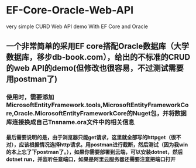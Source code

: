 # EF-Core-Oracle-Web-API
very simple CURD Web API demo With EF Core and Oracle

## 一个非常简单的采用EF core搭配Oracle数据库（大学数据库，移步db-book.com），给出的不标准的CRUD的web API的demo(但修改也很容易，不过测试需要用postman了)

### 使用时，需要添加MicrosoftEntityFramework.tools,MicrosoftEntityFrameworkCore,Oracle.MicrosoftEntityFrameworkCore的Nuget包，并将数据库连接换成自己Tnsname.ora文件中的相关信息

#### 最后需要说明的是，由于浏览器只能get请求，这里就全部写的httpget（很不对），应该根据情况选择http请求。用postman进行截断，然后测试（因为我win的本上忘了下postman了。），如果你需要部署到云端，可以安装dotnet，然后dotnet run，并监听任意端口，如果是阿里云服务器还需要注意把端口打开
